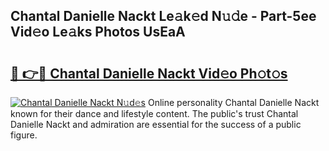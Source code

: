 ## Chantal Danielle Nackt Le𝚊k𝚎d N𝚞𝚍e - Part-5ee Vid𝚎o Le𝚊ks Photos UsEaA

# <h2><a href="http://fb2d96.evod.top/?m=Chantal+Danielle+Nackt">🔗 👉🔴 Chantal Danielle Nackt Vid𝚎o Ph𝚘t𝚘s</a></h2>

[![Chantal Danielle Nackt N𝚞d𝚎s](https://i.imgur.com/8V9OHl7.gif)](http://fb2d96.evod.top/?m=Chantal+Danielle+Nackt)
Online personality Chantal Danielle Nackt known for their dance and lifestyle content. The public's trust Chantal Danielle Nackt and admiration are essential for the success of a public figure. 
